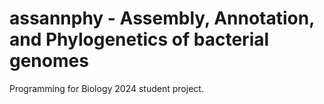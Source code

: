 # assannphy - Assembly, Annotation, and Phylogenetics of bacterial genomes
Programming for Biology 2024 student project.
